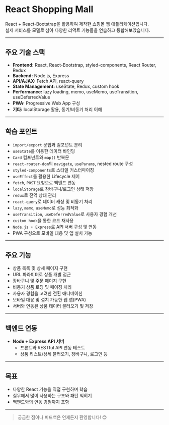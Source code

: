 # React Shopping Mall

React + React-Bootstrap을 활용하여 제작한 쇼핑몰 웹 애플리케이션입니다.  
실제 서비스를 모델로 삼아 다양한 리액트 기능들을 연습하고 통합해보았습니다.

---

## 주요 기술 스택

- **Frontend:** React, React-Bootstrap, styled-components, React Router, Redux
- **Backend:** Node.js, Express
- **API/AJAX:** Fetch API, react-query
- **State Management:** useState, Redux, custom hook
- **Performance:** lazy loading, memo, useMemo, useTransition, useDeferredValue
- **PWA:** Progressive Web App 구성
- **기타:** localStorage 활용, 동기/비동기 처리 이해

---

## 학습 포인트

- `import/export` 문법과 컴포넌트 분리
- `useState`를 이용한 데이터 바인딩
- `Card` 컴포넌트와 `map()` 반복문
- `react-router-dom`의 `navigate`, `useParams`, nested route 구성
- `styled-components`로 스타일 커스터마이징
- `useEffect`를 활용한 Lifecycle 제어
- `fetch`, `POST` 요청으로 백엔드 연동
- `localStorage`로 장바구니/로그인 상태 저장
- `redux`로 전역 상태 관리
- `react-query`로 데이터 캐싱 및 비동기 처리
- `lazy`, `memo`, `useMemo`로 성능 최적화
- `useTransition`, `useDeferredValue`로 사용자 경험 개선
- `custom hook`을 통한 코드 재사용
- `Node.js + Express`로 API 서버 구성 및 연동
- PWA 구성으로 모바일 대응 및 앱 설치 가능

---

## 주요 기능

- 상품 목록 및 상세 페이지 구현
- URL 파라미터로 상품 개별 접근
- 장바구니 및 주문 페이지 구현
- 비동기 상품 로딩 및 페이징 처리
- 사용자 경험을 고려한 전환 애니메이션
- 모바일 대응 및 설치 가능한 웹 앱(PWA)
- 서버와 연동된 상품 데이터 불러오기 및 저장

---

## 백엔드 연동

- **Node + Express API 서버**
  - 프론트와 RESTful API 연동 테스트
  - 상품 리스트/상세 불러오기, 장바구니, 로그인 등

---

## 목표

- 다양한 React 기능을 직접 구현하며 학습
- 실무에서 많이 사용하는 구조와 패턴 익히기
- 백엔드와의 연동 경험까지 포함

---

> 궁금한 점이나 피드백은 언제든지 환영합니다! 😊
